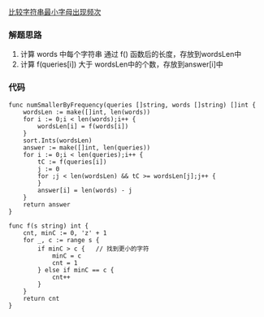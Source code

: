 [比较字符串最小字母出现频次](https://leetcode-cn.com/problems/compare-strings-by-frequency-of-the-smallest-character/)
### 解题思路
1. 计算 words 中每个字符串 通过 f() 函数后的长度，存放到wordsLen中 
2. 计算 f(queries[i]) 大于 wordsLen中的个数，存放到answer[i]中 

### 代码
```golang
func numSmallerByFrequency(queries []string, words []string) []int {
    wordsLen := make([]int, len(words))
    for i := 0;i < len(words);i++ {
        wordsLen[i] = f(words[i])
    }
    sort.Ints(wordsLen)
    answer := make([]int, len(queries))
    for i := 0;i < len(queries);i++ {
        tC := f(queries[i])
        j := 0
        for ;j < len(wordsLen) && tC >= wordsLen[j];j++ {
        }
        answer[i] = len(words) - j
    }
    return answer
}

func f(s string) int {
    cnt, minC := 0, 'z' + 1
    for _, c := range s {
        if minC > c {   // 找到更小的字符
            minC = c
            cnt = 1
        } else if minC == c {
            cnt++
        }
    }
    return cnt
}
```
